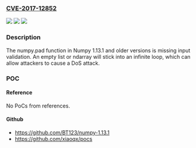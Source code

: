 ### [CVE-2017-12852](https://cve.mitre.org/cgi-bin/cvename.cgi?name=CVE-2017-12852)
![](https://img.shields.io/static/v1?label=Product&message=n%2Fa&color=blue)
![](https://img.shields.io/static/v1?label=Version&message=n%2Fa&color=blue)
![](https://img.shields.io/static/v1?label=Vulnerability&message=n%2Fa&color=brighgreen)

### Description

The numpy.pad function in Numpy 1.13.1 and older versions is missing input validation. An empty list or ndarray will stick into an infinite loop, which can allow attackers to cause a DoS attack.

### POC

#### Reference
No PoCs from references.

#### Github
- https://github.com/BT123/numpy-1.13.1
- https://github.com/xiaoqx/pocs

